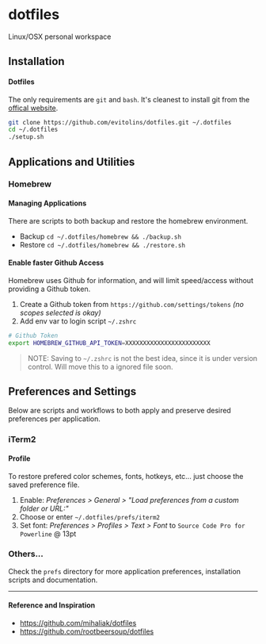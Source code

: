 dotfiles
===============================================================================
Linux/OSX personal workspace


Installation
-------------------------------------------------------------------------------
#### Dotfiles
The only requirements are `git` and `bash`.  It's cleanest to install git from 
the [offical website](https://git-scm.com/download/).

```bash
git clone https://github.com/evitolins/dotfiles.git ~/.dotfiles
cd ~/.dotfiles
./setup.sh
```




Applications and Utilities
-------------------------------------------------------------------------------
### Homebrew


#### Managing Applications
There are scripts to both backup and restore the homebrew environment.

- Backup `cd ~/.dotfiles/homebrew && ./backup.sh`
- Restore `cd ~/.dotfiles/homebrew && ./restore.sh`


#### Enable faster Github Access
Homebrew uses Github for information, and will limit speed/access without providing a Github token.

1. Create a Github token from `https://github.com/settings/tokens` _(no scopes selected is okay)_
2. Add env var to login script `~/.zshrc`

```bash
# Github Token
export HOMEBREW_GITHUB_API_TOKEN=XXXXXXXXXXXXXXXXXXXXXXXX
```

> NOTE: Saving to `~/.zshrc` is not the best idea, since it is under version control. Will move this to a ignored file soon.




Preferences and Settings
-------------------------------------------------------------------------------
Below are scripts and workflows to both apply and preserve desired preferences per application.

### iTerm2

#### Profile
To restore prefered color schemes, fonts, hotkeys, etc... just choose the saved
preference file.

1. Enable: _Preferences > General > "Load preferences from a custom folder or URL:"_
2. Choose or enter `~/.dotfiles/prefs/iterm2`
3. Set font: _Preferences > Profiles > Text > Font_ to `Source Code Pro for Powerline` @ 13pt

<!-- #### Patched Fonts for Agnoster Theme

_Homebrew should now install the preferred font `Source Code Pro for Powerline` automatically._

> #### Manual Installation
> If needed, you can install and choose any of the powerline supported fonts.
> 
> 1. Install Patched Fonts
> ```bash
> git clone https://github.com/powerline/fonts.git
> cd fonts
> ./install.sh
> ```
> 2. Update iTerm profile fonts with powerline font
> 3. Delete cloned repo unless you need it hanging around.
 -->



### Others...
Check the `prefs` directory for more application preferences, installation scripts and documentation.





------------------

#### Reference and Inspiration
- https://github.com/mihaliak/dotfiles
- https://github.com/rootbeersoup/dotfiles


